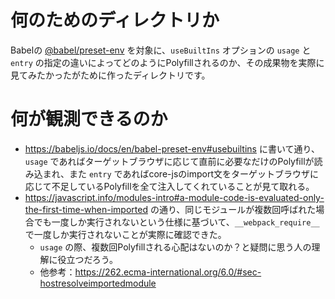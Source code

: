 # 何のためのディレクトリか

Babelの [@babel/preset-env](https://babeljs.io/docs/en/babel-preset-env) を対象に、`useBuiltIns` オプションの `usage` と `entry` の指定の違いによってどのようにPolyfillされるのか、その成果物を実際に見てみたかったがために作ったディレクトリです。

# 何が観測できるのか

* https://babeljs.io/docs/en/babel-preset-env#usebuiltins に書いて通り、`usage` であればターゲットブラウザに応じて直前に必要なだけのPolyfillが読み込まれ、また `entry` であればcore-jsのimport文をターゲットブラウザに応じて不足しているPolyfillを全て注入してくれていることが見て取れる。
* https://javascript.info/modules-intro#a-module-code-is-evaluated-only-the-first-time-when-imported の通り、同じモジュールが複数回呼ばれた場合でも一度しか実行されないという仕様に基づいて、`__webpack_require__` で一度しか実行されないことが実際に確認できた。
  * `usage` の際、複数回Polyfillされる心配はないのか？と疑問に思う人の理解に役立つだろう。
  * 他参考：https://262.ecma-international.org/6.0/#sec-hostresolveimportedmodule
